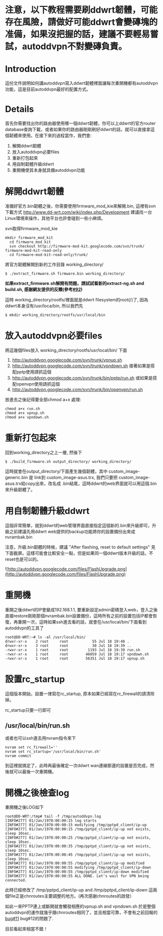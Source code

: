# 注意，以下教程需要刷ddwrt韌體，可能存在風險，請做好可能ddwrt會變磚塊的准備，如果沒把握的話，建議不要輕易嘗試，autoddvpn不對變磚負責。 #

# Introduction #

這份文件說明如何講autoddvpn寫入ddwrt韌體裡面讓每次重開機都有autoddvpn功能，這是目前autoddvpn最好的配置方式。



# Details #

首先你需要找出你的路由器使用哪一個ddwrt韌體，你可以上ddwrt的官方router database查詢下載，或者如果你的路由器剛剛刷好ddwrt的話，就可以直接拿這個韌體來使用。在接下來的過程當作，我們會:

  1. 解開ddwrt韌體
  1. 放入autoddvpn必要files
  1. 重新打包起來
  1. 用自制韌體升級ddwrt
  1. 重開機使其本身就具備autoddvpn功能


# 解開ddwrt韌體 #
准備好官方.bin韌體之後，你需要使用firmware\_mod\_kie來解開.bin, 這裡有svn下載方式
http://www.dd-wrt.com/wiki/index.php/Development
建議找一台Linux環境來操作，其他平台也許會碰到一些小麻煩。

svn取得firmware\_mod\_kie
```
mkdir firmware_mod_kit
  cd firmware_mod_kit
  svn checkout http://firmware-mod-kit.googlecode.com/svn/trunk/ firmware-mod-kit-read-only
  cd firmware-mod-kit-read-only/trunk/
```

將官方韌體解開到新的工作目錄 working\_directory/
```
$ ./extract_firmware.sh firmware.bin working_directory/
```
**如果extract\_firmware.sh解開有問題，請試試看新的extract-ng.sh and build.sh, 感謝網友提供的反饋(參考[#92](http://code.google.com/p/autoddvpn/issues/detail?id=92))**

這時 working\_directory/rootfs/裡面就是ddwrt filesystem的root(/)了, 因為ddwrt本身沒有/usr/loca/bin, 所以我們先
```
$ mkdir working_directory/rootfs/usr/local/bin
```

# 放入autoddvpn必要files #
將這幾個files放入 working\_directory/rootfs/usr/local/bin/ 下面

  1. http://autoddvpn.googlecode.com/svn/trunk/vpnup.sh
  1. http://autoddvpn.googlecode.com/svn/trunk/vpndown.sh
接著如果是搭配pptp使用請抓這個
  1. http://autoddvpn.googlecode.com/svn/trunk/bin/pptp/run.sh
或如果是搭配openvpn使用請抓這個
  1. http://autoddvpn.googlecode.com/svn/trunk/bin/openvpn/run.sh



放進去之後記得要全部chmod a+x 處理:
```
chmod a+x run.sh
chmod a+x vpnup.sh
chmod a+x vpndown.sh
```

# 重新打包起來 #
回到working\_directory之上一層, 然後下

```
$ ./build_firmware.sh output_directory/ working_directory/
```

這時就會在output\_directory/下面產生幾個韌體，其中 custom\_image-generic.bin 是 link到 custom\_image-asus.trx, 我們只要把 custom\_image-asus.trx給copy出來，改名成 .bin結尾，這時ddwrt的web界面就可以用這個.bin來升級韌體了。

# 用自制韌體升級ddwrt #
這個非常簡單，就到ddwrt的web管理界面直接指定這個新的.bin來升級即可，升級之前建議先用ddwrt web提供的backup功能將你的設置備份出來成 nvrambak.bin

注意，升級.bin韌體的時候，建議 "After flashing, reset to default settings" 見下面截屏。這樣可能會比較安全一點，但是如果同一個ddwrt版本升級的話，不reset也是可以的。

![http://autoddvpn.googlecode.com/files/FlashUpgrade.png](http://autoddvpn.googlecode.com/files/FlashUpgrade.png)

# 重開機 #
重開之後ddwrt的IP會變成192.168.1.1, 要重新設定admin密碼登入web，登入之後直接restore剛剛那個nvrambak.bin設置備份，這時所有之前的設置包括IP都會恢復，再重開一次，這時如果ssh進去看的話，就會在/usr/local/bin/下面看到autoddvpn的工具了

```
root@DD-WRT:~# ls -al /usr/local/bin/
drwxr-xr-x    2 root     root           55 Jul 18 19:40 .
drwxr-xr-x    3 root     root           30 Jul 18 19:39 ..
-rwxr-xr-x    1 root     root         1193 Jul 18 19:39 run.sh
-rwxr-xr-x    1 root     root        46059 Jul 18 19:17 vpndown.sh
-rwxr-xr-x    1 root     root        56351 Jul 18 19:17 vpnup.sh
```

# 設置rc\_startup #
這個版本開始，設置一律寫在rc\_startup, 原本如果已經寫在rc\_firewall的請清除掉。

rc\_startup只要一行即可

## /usr/local/bin/run.sh ##


或者也可以ssh進去用nvram指令來下
```
nvram set rc_firewall=''
nvram set rc_startup='/usr/local/bin/run.sh'
nvram commit
```

到這裡就搞定了，此時再最後確定一次ddwrt wan連線那邊的設置是否完成，然後就可以最後一次重開機。


# 開機之後檢查log #

重開機之後LOG如下

```
root@DD-WRT:/tmp# tail -f /tmp/autoddvpn.log 
[INFO#277] 01/Jan/1970:00:00:15 log starts
[INFO#277] 01/Jan/1970:00:00:15 modifying /tmp/pptpd_client/ip-up
[INFO#277] 01/Jan/1970:00:00:15 /tmp/pptpd_client/ip-up not exists, sleep 10sec.
[INFO#277] 01/Jan/1970:00:00:25 /tmp/pptpd_client/ip-up not exists, sleep 10sec.
[INFO#277] 01/Jan/1970:00:00:35 /tmp/pptpd_client/ip-up not exists, sleep 10sec.
[INFO#277] 01/Jan/1970:00:00:45 /tmp/pptpd_client/ip-up not exists, sleep 10sec.
[INFO#277] 01/Jan/1970:00:00:55 /tmp/pptpd_client/ip-up modified
[INFO#277] 01/Jan/1970:00:00:55 modifying /tmp/pptpd_client/ip-down
[INFO#277] 01/Jan/1970:00:00:55 /tmp/pptpd_client/ip-down modified
[INFO#277] 01/Jan/1970:00:00:55 ALL DONE. Let's wait for VPN being connected.
```

此時已經修改了 /tmp/pptpd\_client/ip-up and /tmp/pptpd\_client/ip-down
這兩個file正是chnroutes主要調整的地方。(再次感謝chnroutes的啟發）

如此一來PPTP連上或斷開就會觸發相應的vpnup.sh and vpndown.sh 於是整個autoddvpn的運作就幾乎跟chnroutes相同了，並且相當可靠，不會有之前回報的[bug#11](https://code.google.com/p/autoddvpn/issues/detail?id=1)  bug#12的問題了.

目前看起來相當不錯！